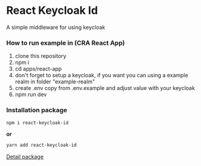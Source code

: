 # React Keycloak Id
A simple middleware for using keycloak 

### How to run example in (CRA React App)
1. clone this repository
2. npm i
3. cd apps/react-app
4. don't forget to setup a keycloak, if you want you can using a example realm in folder "example-realm"
5. create .env copy from .env.example and adjust value with your keycloak
6. npm run dev


### Installation package

```bash
npm i react-keycloak-id
```

**or**

```bash
yarn add react-keycloak-id
```


[Detail package](https://www.npmjs.com/package/react-keycloak-id)